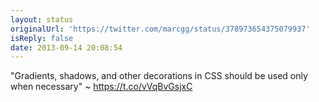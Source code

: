 ```yaml
---
layout: status
originalUrl: 'https://twitter.com/marcgg/status/378973654375079937'
isReply: false
date: 2013-09-14 20:08:54
---
```


"Gradients, shadows, and other decorations in CSS should be used only when necessary" ~ https://t.co/vVqBvGsjxC

